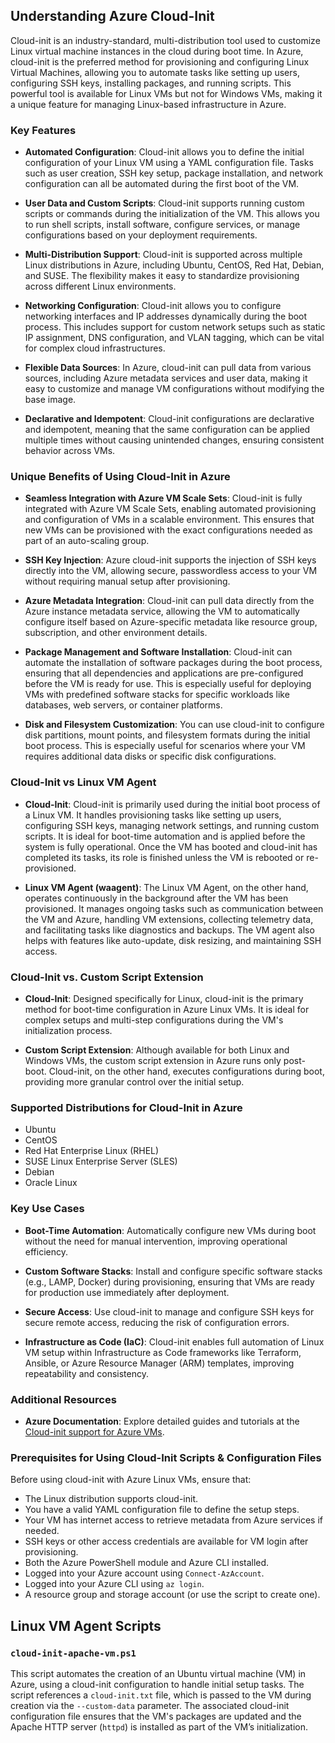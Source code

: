 
## Understanding Azure Cloud-Init

Cloud-init is an industry-standard, multi-distribution tool used to customize Linux virtual machine instances in the cloud during boot time. In Azure, cloud-init is the preferred method for provisioning and configuring Linux Virtual Machines, allowing you to automate tasks like setting up users, configuring SSH keys, installing packages, and running scripts. This powerful tool is available for Linux VMs but not for Windows VMs, making it a unique feature for managing Linux-based infrastructure in Azure.

### Key Features

- **Automated Configuration**: Cloud-init allows you to define the initial configuration of your Linux VM using a YAML configuration file. Tasks such as user creation, SSH key setup, package installation, and network configuration can all be automated during the first boot of the VM.

- **User Data and Custom Scripts**: Cloud-init supports running custom scripts or commands during the initialization of the VM. This allows you to run shell scripts, install software, configure services, or manage configurations based on your deployment requirements.

- **Multi-Distribution Support**: Cloud-init is supported across multiple Linux distributions in Azure, including Ubuntu, CentOS, Red Hat, Debian, and SUSE. The flexibility makes it easy to standardize provisioning across different Linux environments.

- **Networking Configuration**: Cloud-init allows you to configure networking interfaces and IP addresses dynamically during the boot process. This includes support for custom network setups such as static IP assignment, DNS configuration, and VLAN tagging, which can be vital for complex cloud infrastructures.

- **Flexible Data Sources**: In Azure, cloud-init can pull data from various sources, including Azure metadata services and user data, making it easy to customize and manage VM configurations without modifying the base image.

- **Declarative and Idempotent**: Cloud-init configurations are declarative and idempotent, meaning that the same configuration can be applied multiple times without causing unintended changes, ensuring consistent behavior across VMs.

### Unique Benefits of Using Cloud-Init in Azure

- **Seamless Integration with Azure VM Scale Sets**: Cloud-init is fully integrated with Azure VM Scale Sets, enabling automated provisioning and configuration of VMs in a scalable environment. This ensures that new VMs can be provisioned with the exact configurations needed as part of an auto-scaling group.

- **SSH Key Injection**: Azure cloud-init supports the injection of SSH keys directly into the VM, allowing secure, passwordless access to your VM without requiring manual setup after provisioning.

- **Azure Metadata Integration**: Cloud-init can pull data directly from the Azure instance metadata service, allowing the VM to automatically configure itself based on Azure-specific metadata like resource group, subscription, and other environment details.

- **Package Management and Software Installation**: Cloud-init can automate the installation of software packages during the boot process, ensuring that all dependencies and applications are pre-configured before the VM is ready for use. This is especially useful for deploying VMs with predefined software stacks for specific workloads like databases, web servers, or container platforms.

- **Disk and Filesystem Customization**: You can use cloud-init to configure disk partitions, mount points, and filesystem formats during the initial boot process. This is especially useful for scenarios where your VM requires additional data disks or specific disk configurations.

### Cloud-Init vs Linux VM Agent

- **Cloud-Init**: Cloud-init is primarily used during the initial boot process of a Linux VM. It handles provisioning tasks like setting up users, configuring SSH keys, managing network settings, and running custom scripts. It is ideal for boot-time automation and is applied before the system is fully operational. Once the VM has booted and cloud-init has completed its tasks, its role is finished unless the VM is rebooted or re-provisioned.

- **Linux VM Agent (waagent)**: The Linux VM Agent, on the other hand, operates continuously in the background after the VM has been provisioned. It manages ongoing tasks such as communication between the VM and Azure, handling VM extensions, collecting telemetry data, and facilitating tasks like diagnostics and backups. The VM agent also helps with features like auto-update, disk resizing, and maintaining SSH access.


### Cloud-Init vs. Custom Script Extension

- **Cloud-Init**: Designed specifically for Linux, cloud-init is the primary method for boot-time configuration in Azure Linux VMs. It is ideal for complex setups and multi-step configurations during the VM's initialization process.
  
- **Custom Script Extension**: Although available for both Linux and Windows VMs, the custom script extension in Azure runs only post-boot. Cloud-init, on the other hand, executes configurations during boot, providing more granular control over the initial setup.

### Supported Distributions for Cloud-Init in Azure

- Ubuntu
- CentOS
- Red Hat Enterprise Linux (RHEL)
- SUSE Linux Enterprise Server (SLES)
- Debian
- Oracle Linux

### Key Use Cases

- **Boot-Time Automation**: Automatically configure new VMs during boot without the need for manual intervention, improving operational efficiency.
  
- **Custom Software Stacks**: Install and configure specific software stacks (e.g., LAMP, Docker) during provisioning, ensuring that VMs are ready for production use immediately after deployment.

- **Secure Access**: Use cloud-init to manage and configure SSH keys for secure remote access, reducing the risk of configuration errors.

- **Infrastructure as Code (IaC)**: Cloud-init enables full automation of Linux VM setup within Infrastructure as Code frameworks like Terraform, Ansible, or Azure Resource Manager (ARM) templates, improving repeatability and consistency.

### Additional Resources

- **Azure Documentation**: Explore detailed guides and tutorials at the [Cloud-init support for Azure VMs](https://learn.microsoft.com/en-us/azure/virtual-machines/linux/using-cloud-init).

### Prerequisites for Using Cloud-Init Scripts & Configuration Files

Before using cloud-init with Azure Linux VMs, ensure that:

- The Linux distribution supports cloud-init.
- You have a valid YAML configuration file to define the setup steps.
- Your VM has internet access to retrieve metadata from Azure services if needed.
- SSH keys or other access credentials are available for VM login after provisioning.
- Both the Azure PowerShell module and Azure CLI installed.
- Logged into your Azure account using `Connect-AzAccount`.
- Logged into your Azure CLI using `az login`.
- A resource group and storage account (or use the script to create one).

## Linux VM Agent Scripts

### `cloud-init-apache-vm.ps1`

This script automates the creation of an Ubuntu virtual machine (VM) in Azure, using a cloud-init configuration to handle initial setup tasks. The script references a `cloud-init.txt` file, which is passed to the VM during creation via the `--custom-data` parameter. The associated cloud-init configuration file ensures that the VM's packages are updated and the Apache HTTP server (`httpd`) is installed as part of the VM’s initialization. 

